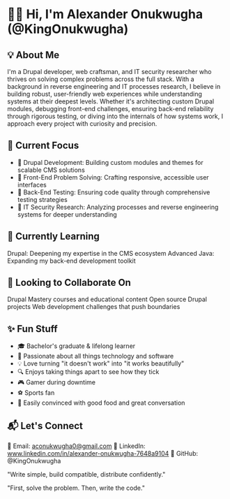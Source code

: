 <h1>👋🏿 Hi, I'm Alexander Onukwugha (@KingOnukwugha)</h1>
<h2> 💡 About Me </h2>
I'm a Drupal developer, web craftsman, and IT security researcher who thrives on solving complex problems across the full stack. With a background in reverse engineering and IT processes research, I believe in building robust, user-friendly web experiences while understanding systems at their deepest levels. Whether it's architecting custom Drupal modules, debugging front-end challenges, ensuring back-end reliability through rigorous testing, or diving into the internals of how systems work, I approach every project with curiosity and precision.
<h2>🔭 Current Focus</h2>
 <ul>
    <li>🔷 Drupal Development: Building custom modules and themes for scalable CMS solutions</li>
    <li>🎨 Front-End Problem Solving: Crafting responsive, accessible user interfaces</li>
    <li>🧪 Back-End Testing: Ensuring code quality through comprehensive testing strategies</li>
    <li>🔐 IT Security Research: Analyzing processes and reverse engineering systems for deeper understanding</li>
  </ul>

<h2>🌱 Currently Learning</h2>
Drupal: Deepening my expertise in the CMS ecosystem
Advanced Java: Expanding my back-end development toolkit

<h2>💞️ Looking to Collaborate On</h2>
Drupal Mastery courses and educational content
Open source Drupal projects
Web development challenges that push boundaries

<h2>✨ Fun Stuff</h2>
 <ul>
    <li>🎓 Bachelor's graduate & lifelong learner</li>
    <li>👀 Passionate about all things technology and software</li>
    <li>💡 Love turning "it doesn't work" into "it works beautifully"</li>
    <li>🔍 Enjoys taking things apart to see how they tick</li>
    <li>🎮 Gamer during downtime</li>
    <li>⚽ Sports fan</li>
    <li>🍕 Easily convinced with good food and great conversation</li>

   
  </ul>

<h2>📬 Let's Connect</h2>

📧 Email: aconukwugha0@gmail.com
💼 LinkedIn: www.linkedin.com/in/alexander-onukwugha-7648a9104
🐙 GitHub: @KingOnukwugha

"Write simple, build compatible, distribute confidently."

"First, solve the problem. Then, write the code."

<!---
KingOnukwugha/KingOnukwugha is a ✨ special ✨ repository because its `README.md` (this file) appears on your GitHub profile.
You can click the Preview link to take a look at your changes.
--->
